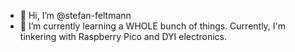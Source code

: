 - 👋 Hi, I’m @stefan-feltmann
- 🌱 I’m currently learning a WHOLE bunch of things.  Currently, I'm tinkering with Raspberry Pico and DYI electronics.

<!---
stefan-feltmann/stefan-feltmann is a ✨ special ✨ repository because its `README.md` (this file) appears on your GitHub profile.
You can click the Preview link to take a look at your changes.
--->
